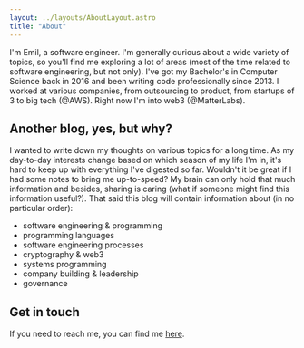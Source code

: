 ```yaml
---
layout: ../layouts/AboutLayout.astro
title: "About"
---
```


I'm Emil, a software engineer. I'm generally curious about a wide variety of topics, so you'll find me exploring a lot of areas (most of the time related to software engineering, but not only). I've got my Bachelor's in Computer Science back in 2016 and been writing code professionally since 2013. I worked at various companies, from outsourcing to product, from startups of 3 to big tech (@AWS). Right now I'm into web3 (@MatterLabs).

## Another blog, yes, but why?

I wanted to write down my thoughts on various topics for a long time. As my day-to-day interests change based on which season of my life I'm in, it's hard to keep up with everything I've digested so far. Wouldn't it be great if I had some notes to bring me up-to-speed? My brain can only hold that much information and besides, sharing is caring (what if someone might find this information useful?). That said this blog will contain information about (in no particular order):
- software engineering & programming
- programming languages
- software engineering processes
- cryptography & web3
- systems programming
- company building & leadership
- governance

## Get in touch

If you need to reach me, you can find me [here](mailto:devil.amstelden@google.com).
